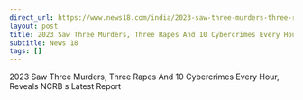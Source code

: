 ```yaml
---
direct_url: https://www.news18.com/india/2023-saw-three-murders-three-rapes-and-10-cybercrimes-every-hour-reveals-ncrbs-latest-report-ws-kl-9605209.html
layout: post
title: 2023 Saw Three Murders, Three Rapes And 10 Cybercrimes Every Hour, Reveals NCRB s Latest Report
subtitle: News 18
tags: []
---
```


2023 Saw Three Murders, Three Rapes And 10 Cybercrimes Every Hour, Reveals NCRB s Latest Report
